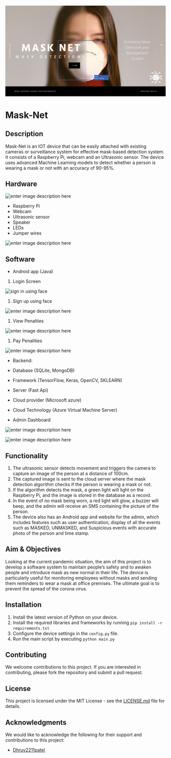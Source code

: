 
![enter image description here](https://raw.githubusercontent.com/maitripasale/Mask-Net/master/masknet.png)
# Mask-Net

## Description

Mask-Net is an IOT device that can be easily attached with existing cameras or surveillance system for effective mask-based detection system. It consists of a Raspberry Pi, webcam and an Ultrasonic sensor. The device uses advanced Machine Learning models to detect whether a person is wearing a mask or not with an accuracy of 90-95%.

## Hardware
![enter image description here](https://github.com/maitripasale/Mask_net/raw/master/image-057.jpg)
-   Raspberry Pi
-   Webcam
-   Ultrasonic sensor
-   Speaker
-   LEDs
-   Jumper wires

![enter image description here](https://github.com/maitripasale/Mask_net/raw/master/image-078.jpg)


## Software

-   Android app (Java)

1. Login Screen

![sign in using face](https://github.com/maitripasale/Mask_net/raw/master/image-059.jpg)

1. Sign up using face

![enter image description here](https://github.com/maitripasale/Mask_net/raw/master/image-060.png)

1. View Penalties

![enter image description here](https://github.com/maitripasale/Mask_net/raw/master/image-028.jpg)

1. Pay Penalities

![enter image description here](https://github.com/maitripasale/Mask_net/raw/master/image-029.jpg)

- Backend:
-   Database (SQLite, MongoDB)
-   Framework (TensorFlow, Keras, OpenCV, SKLEARN)
-   Server (Fast Api)
-   Cloud provider (Microsoft azure)
-   Cloud Technology (Azure Virtual Machine Server)

- Admin Dashboard

![enter image description here](https://github.com/maitripasale/Mask_net/raw/master/image-030.jpg)

![enter image description here](https://github.com/maitripasale/Mask_net/raw/master/image-031.jpg)

## Functionality

1.  The ultrasonic sensor detects movement and triggers the camera to capture an image of the person at a distance of 100cm.
2.  The captured image is sent to the cloud server where the mask detection algorithm checks if the person is wearing a mask or not.
3.  If the algorithm detects the mask, a green light will light on the Raspberry Pi, and the image is stored in the database as a record.
4.  In the event of no mask being worn, a red light will glow, a buzzer will beep, and the admin will receive an SMS containing the picture of the person.
5.  The device also has an Android app and website for the admin, which includes features such as user authentication, display of all the events such as MASKED, UNMASKED, and Suspicious events with accurate photo of the person and time stamp.

## Aim & Objectives

Looking at the current pandemic situation, the aim of this project is to develop a software system to maintain people’s safety and to awaken people and introduce mask as new normal in their life. The device is particularly useful for monitoring employees without masks and sending them reminders to wear a mask at office premises. The ultimate goal is to prevent the spread of the corona virus.

## Installation

1.  Install the latest version of Python on your device.
2.  Install the required libraries and frameworks by running `pip install -r requirements.txt`
3.  Configure the device settings in the `config.py` file.
4.  Run the main script by executing `python main.py`

## Contributing

We welcome contributions to this project. If you are interested in contributing, please fork the repository and submit a pull request.

## License

This project is licensed under the MIT License - see the [LICENSE.md](https://chat.openai.com/chat/LICENSE.md) file for details.

## Acknowledgments

We would like to acknowledge the following for their support and contributions to this project:

-   [Dhruv2211patel](https://github.com/Dhruv2211patel)
